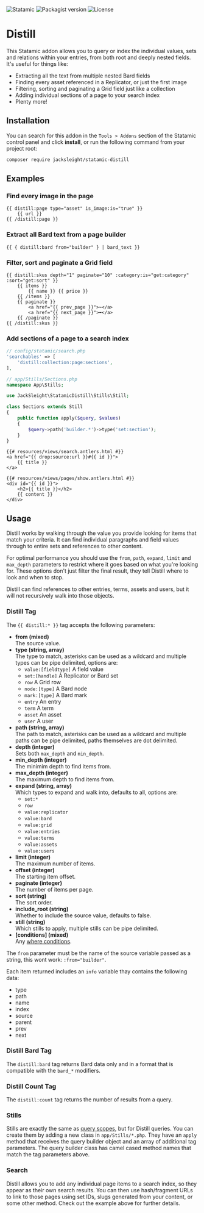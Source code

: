 <!-- statamic:hide -->

![Statamic](https://flat.badgen.net/badge/Statamic/3.4+/FF269E)
![Packagist version](https://flat.badgen.net/packagist/v/jacksleight/statamic-distill)
![License](https://flat.badgen.net/github/license/jacksleight/statamic-distill)

# Distill 

<!-- /statamic:hide -->

This Statamic addon allows you to query or index the individual values, sets and relations within your entries, from both root and deeply nested fields. It's useful for things like:

* Extracting all the text from multiple nested Bard fields
* Finding every asset referenced in a Replicator, or just the first image
* Filtering, sorting and paginating a Grid field just like a collection
* Adding individual sections of a page to your search index
* Plenty more!

## Installation

You can search for this addon in the `Tools > Addons` section of the Statamic control panel and click **install**, or run the following command from your project root:

```bash
composer require jacksleight/statamic-distill
```

## Examples

### Find every image in the page

```antlers
{{ distill:page type="asset" is_image:is="true" }}
    {{ url }}
{{ /distill:page }}
```

### Extract all Bard text from a page builder

```antlers
{{ { distill:bard from="builder" } | bard_text }}
```

### Filter, sort and paginate a Grid field

```antlers
{{ distill:skus depth="1" paginate="10" :category:is="get:category" :sort="get:sort" }}
    {{ items }}
        {{ name }} {{ price }}
    {{ /items }}
    {{ paginate }}
        <a href="{{ prev_page }}">⬅</a>
        <a href="{{ next_page }}">➡</a>
    {{ /paginate }}
{{ /distill:skus }}
```

### Add sections of a page to a search index

```php
// config/statamic/search.php
'searchables' => [
    'distill:collection:page:sections',
],
```
```php
// app/Stills/Sections.php
namespace App\Stills;

use JackSleight\StatamicDistill\Stills\Still;

class Sections extends Still
{
    public function apply($query, $values)
    {
        $query->path('builder.*')->type('set:section');
    }
}
```
```antlers
{{# resources/views/search.antlers.html #}}
<a href="{{ drop:source:url }}#{{ id }}">
    {{ title }}
</a>
```
```antlers
{{# resources/views/pages/show.antlers.html #}}
<div id="{{ id }}">
    <h2>{{ title }}</h2>
    {{ content }}
</div>
```

## Usage

Distill works by walking through the value you provide looking for items that match your criteria. It can find individual paragraphs and field values through to entire sets and references to other content.

For optimal performance you should use the `from`, `path`, `expand`, `limit` and `max_depth` parameters to restrict where it goes based on what you're looking for. These options don't just filter the final result, they tell Distill where to look and when to stop.

Distill can find references to other entries, terms, assets and users, but it will not recursively walk into those objects.

### Distill Tag

The `{{ distill:* }}` tag accepts the following parameters:

* **from (mixed)**  
  The source value.
* **type (string, array)**  
  The type to match, asterisks can be used as a wildcard and multiple types can be pipe delimited, options are:
  * `value:[fieldtype]` A field value
  * `set:[handle]` A Replicator or Bard set
  * `row` A Grid row
  * `node:[type]` A Bard node
  * `mark:[type]` A Bard mark
  * `entry` An entry
  * `term` A term
  * `asset` An asset
  * `user` A user
* **path (string, array)**  
  The path to match, asterisks can be used as a wildcard and multiple paths can be pipe delimited, paths themselves are dot delimited.
* **depth (integer)**  
  Sets both `max_depth` and `min_depth`.
* **min_depth (integer)**  
  The minimim depth to find items from.
* **max_depth (integer)**  
  The maximum depth to find items from.
* **expand (string, array)**  
  Which types to expand and walk into, defaults to all, options are:
  * `set:*`
  * `row`
  * `value:replicator`
  * `value:bard`
  * `value:grid`
  * `value:entries`
  * `value:terms`
  * `value:assets`
  * `value:users`
* **limit (integer)**  
  The maximum number of items.
* **offset (integer)**  
  The starting item offset.
* **paginate (integer)**  
  The number of items per page.
* **sort (string)**  
  The sort order.
* **include_root (string)**  
  Whether to include the source value, defaults to false.
* **still (string)**  
  Which stills to apply, multiple stills can be pipe delimited.
* **[conditions] (mixed)**  
  Any [where conditions](https://statamic.dev/conditions).

The `from` parameter must be the name of the source variable passed as a string, this wont work: `:from="builder"`.

Each item returned includes an `info` variable thay contains the following data:

* type
* path
* name
* index
* source
* parent
* prev
* next

### Distill Bard Tag

The `distill:bard` tag returns Bard data only and in a format that is compatible with the `bard_*` modifiers.

### Distill Count Tag

The `distill:count` tag returns the number of results from a query.

### Stills

Stills are exactly the same as [query scopes](https://statamic.dev/extending/query-scopes-and-filters), but for Distill queries. You can create them by adding a new class in `app/Stills/*.php`. They have an `apply` method that receives the query builder object and an array of additional tag parameters. The query builder class has camel cased method names that match the tag parameters above.

### Search

Distill allows you to add any individual page items to a search index, so they appear as their own search results. You can then use hash/fragment URLs to link to those pages using set IDs, slugs generated from your content, or some other method. Check out the example above for further details.